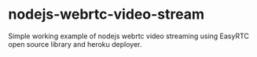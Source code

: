 # nodejs-webrtc-video-stream

Simple working example of nodejs webrtc video streaming using EasyRTC open source library and heroku deployer.
